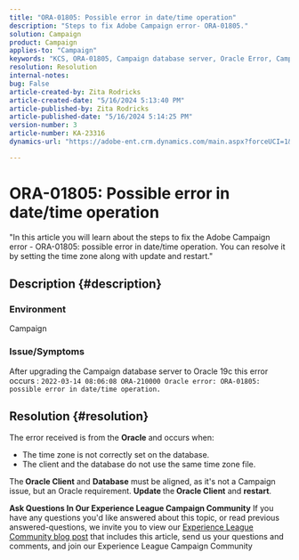 ```yaml
---
title: "ORA-01805: Possible error in date/time operation"
description: "Steps to fix Adobe Campaign error- ORA-01805."
solution: Campaign
product: Campaign
applies-to: "Campaign"
keywords: "KCS, ORA-01805, Campaign database server, Oracle Error, Campaign"
resolution: Resolution
internal-notes: 
bug: False
article-created-by: Zita Rodricks
article-created-date: "5/16/2024 5:13:40 PM"
article-published-by: Zita Rodricks
article-published-date: "5/16/2024 5:14:25 PM"
version-number: 3
article-number: KA-23316
dynamics-url: "https://adobe-ent.crm.dynamics.com/main.aspx?forceUCI=1&pagetype=entityrecord&etn=knowledgearticle&id=5111d3a0-a713-ef11-9f89-6045bd0298d4"

---
```

# ORA-01805: Possible error in date/time operation


"In this article you will learn about the steps to fix the Adobe Campaign error - ORA-01805: possible error in date/time operation. You can resolve it by setting the time zone along with update and restart."

## Description {#description}


### <b>Environment</b>

Campaign



### <b>Issue/Symptoms</b>

After upgrading the Campaign database server to Oracle 19c this error occurs : `2022-03-14 08:06:08 ORA-210000 Oracle error: ORA-01805: possible error in date/time operation.`


## Resolution {#resolution}


The error received is from the <b>Oracle</b> and occurs when:

- The time zone is not correctly set on the database.
- The client and the database do not use the same time zone file.


The<b> Oracle Client</b> and <b>Database</b> must be aligned, as it's not a Campaign issue, but an Oracle requirement. <b>Update </b>the<b> Oracle Client</b> and <b>restart</b>.


<b>Ask Questions In Our Experience League Campaign Community</b>
If you have any questions you'd like answered about this topic, or read previous answered-questions, we invite you to view our [Experience League Community blog post](https://experienceleaguecommunities.adobe.com/t5/adobe-campaign-classic-blogs/introducing-top-kcs-articles-curated-for-your-troubleshooting/bc-p/672426#M132 "Follow link") that includes this article, send us your questions and comments, and join our Experience League Campaign Community
